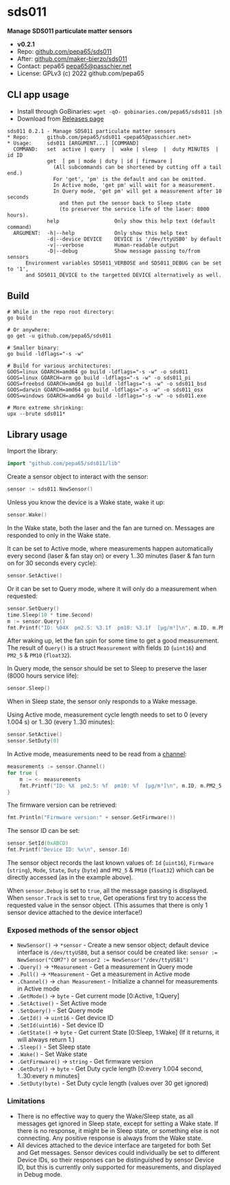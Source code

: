 # sds011
**Manage SDS011 particulate matter sensors**

* **v0.2.1**
* Repo: [github.com/pepa65/sds011](https://github.com/pepa65/sds011)
* After: [github.com/maker-bierzo/sds011](https://github.com/maker-bierzo/sds011)
* Contact: pepa65 <pepa65@passchier.net>
* License: GPLv3 (c) 2022 github.com/pepa65

## CLI app usage
* Install through GoBinaries: `wget -qO- gobinaries.com/pepa65/sds011 |sh`
* Download from [Releases page](https://github.com/pepa65/sds011/releases)

```
sds011 0.2.1 - Manage SDS011 particulate matter sensors
* Repo:      github.com/pepa65/sds011 <pepa65@passchier.net>
* Usage:     sds011 [ARGUMENT...] [COMMAND]
  COMMAND:   set  active | query  |  wake | sleep  |  duty MINUTES  |  id ID
             get  [ pm | mode | duty | id | firmware ]
               (All subcommands can be shortened by cutting off a tail end.)
               For 'get', 'pm' is the default and can be omitted.
               In Active mode, 'get pm' will wait for a measurement.
               In Query mode, 'get pm' will get a measurement after 10 seconds
                 and then put the sensor back to Sleep state
                 (to preserver the service life of the laser: 8000 hours).
             help                  Only show this help text (default command)
  ARGUMENT:  -h|--help             Only show this help text
             -d|--device DEVICE    DEVICE is '/dev/ttyUSB0' by default
             -v|--verbose          Human-readable output
             -D|--debug            Show message passing to/from sensors
      Environment variables SDS011_VERBOSE and SDS011_DEBUG can be set to '1',
      and SDS011_DEVICE to the targetted DEVICE alternatively as well.
```

## Build
```shell
# While in the repo root directory:
go build

# Or anywhere:
go get -u github.com/pepa65/sds011

# Smaller binary:
go build -ldflags="-s -w"

# Build for various architectures:
GOOS=linux GOARCH=amd64 go build -ldflags="-s -w" -o sds011
GOOS=linux GOARCH=arm go build -ldflags="-s -w" -o sds011_pi
GOOS=freebsd GOARCH=amd64 go build -ldflags="-s -w" -o sds011_bsd
GOOS=darwin GOARCH=amd64 go build -ldflags="-s -w" -o sds011_osx
GOOS=windows GOARCH=amd64 go build -ldflags="-s -w" -o sds011.exe

# More extreme shrinking:
upx --brute sds011*
```

## Library usage
Import the library:
```go
import "github.com/pepa65/sds011/lib"
```

Create a sensor object to interact with the sensor:
```go
sensor := sds011.NewSensor()
```

Unless you know the device is a Wake state, wake it up:
```go
sensor.Wake()
```
In the Wake state, both the laser and the fan are turned on. Messages are responded to only in the Wake state.

It can be set to Active mode, where measurements happen automatically every second (laser & fan stay on) or every 1..30 minutes (laser & fan turn on for 30 seconds every cycle):
```go
sensor.SetActive()
```

Or it can be set to Query mode, where it will only do a measurement when requested:
```go
sensor.SetQuery()
time.Sleep(10 * time.Second)
m := sensor.Query()
fmt.Printf("ID: %04X  pm2.5: %3.1f  pm10: %3.1f  [μg/m³]\n", m.ID, m.PM2_5, m.PM10)
```
After waking up, let the fan spin for some time to get a good measurement.
The result of `Query()` is a struct `Measurement` with fields `ID` (`uint16`) and `PM2_5` & `PM10` (`float32`).

In Query mode, the sensor should be set to Sleep to preserve the laser (8000 hours service life):
```go
sensor.Sleep()
```
When in Sleep state, the sensor only responds to a Wake message.

Using Active mode, measurement cycle length needs to set to 0 (every 1.004 s) or 1..30 (every 1..30 minutes):
```go
sensor.SetActive()
sensor.SetDuty(0)
```

In Active mode, measurements need to be read from a [channel](https://gobyexample.com/channels):
```go
measurements := sensor.Channel()
for true {
	m := <- measurements
	fmt.Printf("ID: %X  pm2.5: %f  pm10: %f  [μg/m³]\n", m.ID, m.PM2_5, m.PM10)
}
```

The firmware version can be retrieved:
```go
fmt.Println("Firmware version:" + sensor.GetFirmware())
```

The sensor ID can be set:
```go
sensor.SetId(0xABCD)
fmt.Printf("Device ID: %x\n", sensor.Id)
```
The sensor object records the last known values of: `Id` (`uint16`), `Firmware` (`string`), `Mode`, `State`, `Duty` (`byte`) and `PM2_5` & `PM10` (`float32`) which can be directly accessed (as in the example above).

When `sensor.Debug` is set to `true`, all the message passing is displayed.
When `sensor.Track` is set to `true`, Get operations first try to access the requested value in the sensor object. (This assumes that there is only 1 sensor device attached to the device interface!)

### Exposed methods of the sensor object
* `NewSensor()` -> `*sensor` - Create a new sensor object; default device interface is `/dev/ttyUSB0`, but a sensor could be created like: `sensor := NewSensor("COM7")` or `sensor2 := NewSensor("/dev/ttyUSB1")`
* `.Query()` -> `*Measurement` - Get a measurement in Query mode
* `.Poll()` -> `*Measurement` - Get a measurement in Active mode
* `.Channel()` -> `chan Measurement` - Initialize a channel for measurements in Active mode
* `.GetMode()` -> `byte` - Get current mode [0:Active, 1:Query]
* `.SetActive()` - Set Active mode
* `.SetQuery()` - Set Query mode
* `.GetId()` -> `uint16` - Get device ID
* `.SetId(uint16)` - Set device ID
* `.GetState()` -> `byte` - Get current State [0:Sleep, 1:Wake] (If it returns, it will always return 1.)
* `.Sleep()` - Set Sleep state
* `.Wake()` - Set Wake state
* `.GetFirmware()` -> `string` - Get firmware version
* `.GetDuty()` -> `byte` - Get Duty cycle length [0:every 1.004 second, 1..30:every n minutes]
* `.SetDuty(byte)` - Set Duty cycle length (values over 30 get ignored)

### Limitations
* There is no effective way to query the Wake/Sleep state, as all messages get ignored in Sleep state, except for setting a Wake state. If there is no response, it might be in Sleep state, or something else is not connecting. Any positive response is always from the Wake state.
* All devices attached to the device interface are targeted for both Set and Get messages. Sensor devices could individually be set to different Device IDs, so their responses can be distinguished by sensor Device ID, but this is currently only supported for measurements, and displayed in Debug mode.
